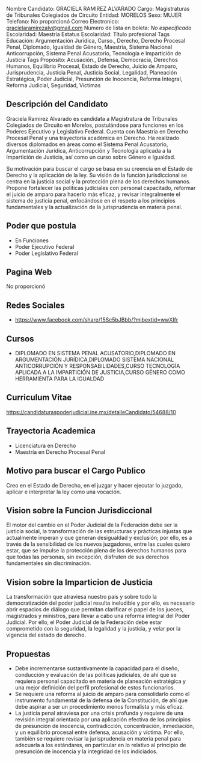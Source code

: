 Nombre Candidato: GRACIELA RAMIREZ ALVARADO
Cargo: Magistraturas de Tribunales Colegiados de Circuito
Entidad: MORELOS
Sexo: MUJER
Telefono: No proporcionó
Correo Electronico: gracielaramirezalv@gmail.com
Numero de lista en boleta: *No especificado*
Escolaridad: Maestría
Estatus Escolaridad: Título profesional
Tags Educación: Argumentación Jurídica, Curso., Derecho, Derecho Procesal Penal, Diplomado, Igualdad de Género, Maestría, Sistema Nacional Anticorrupción, Sistema Penal Acusatorio, Tecnología e Impartición de Justicia
Tags Propósito: Acusación., Defensa, Democracia, Derechos Humanos, Equilibrio Procesal, Estado de Derecho, Juicio de Amparo, Jurisprudencia, Justicia Penal, Justicia Social, Legalidad, Planeación Estratégica, Poder Judicial, Presunción de Inocencia, Reforma Integral, Reforma Judicial, Seguridad, Víctimas


## Descripción del Candidato 

Graciela Ramirez Alvarado es candidata a Magistratura de Tribunales Colegiados de Circuito en Morelos, postulándose para funciones en los Poderes Ejecutivo y Legislativo Federal. Cuenta con Maestría en Derecho Procesal Penal y una trayectoria académica en Derecho. Ha realizado diversos diplomados en áreas como el Sistema Penal Acusatorio, Argumentación Jurídica, Anticorrupción y Tecnología aplicada a la Impartición de Justicia, así como un curso sobre Género e Igualdad.

Su motivación para buscar el cargo se basa en su creencia en el Estado de Derecho y la aplicación de la ley. Su visión de la función jurisdiccional se centra en la justicia social y la protección plena de los derechos humanos. Propone fortalecer las políticas judiciales con personal capacitado, reformar el juicio de amparo para hacerlo más eficaz, y revisar integralmente el sistema de justicia penal, enfocándose en el respeto a los principios fundamentales y la actualización de la jurisprudencia en materia penal.


## Poder que postula

- En Funciones
- Poder Ejecutivo Federal
- Poder Legislativo Federal


## Pagina Web

No proporcionó


## Redes Sociales

- https://www.facebook.com/share/15Sc5bJBbb/?mibextid=wwXIfr


## Cursos

- DIPLOMADO EN SISTEMA PENAL ACUSATORIO,DIPLOMADO EN ARGUMENTACIÓN JURÍDICA,DIPLOMADO SISTEMA NACIONAL ANTICORRUPCIÓN Y RESPONSABILIDADES,CURSO TECNOLOGÍA APLICADA A LA IMPARTICIÓN DE JUSTICIA,CURSO GÉNERO COMO HERRAMIENTA PARA LA IGUALDAD


## Curriculum Vitae

https://candidaturaspoderjudicial.ine.mx/detalleCandidato/54688/10


## Trayectoria Academica

- Licenciatura en Derecho
- Maestría en Derecho Procesal Penal


## Motivo para buscar el Cargo Publico

Creo en el Estado de Derecho, en el juzgar y hacer ejecutar lo juzgado, aplicar e interpretar la ley como una vocación.


## Vision sobre la Funcion Jurisdiccional

El motor del cambio en el Poder Judicial de la Federación debe ser la justicia social, la transformación de las estructuras y prácticas injustas que actualmente imperan y que generan desigualdad y exclusión; por ello, es a través de la sensibilidad de los nuevos juzgadores, entre las cuales quiero estar, que se impulse la protección plena de los derechos humanos para que todas las personas, sin excepción, disfruten	de sus derechos fundamentales sin discriminación.


## Vision sobre la Imparticion de Justicia

La transformación que atraviesa nuestro país y sobre todo la democratización del poder judicial resulta ineludible y por ello, es necesario abrir espacios de diálogo que permitan clarificar el papel de los jueces, magistrados y ministros, para llevar a cabo una reforma integral del Poder Judicial. Por ello, el Poder Judicial de la Federación debe estar comprometido con la seguridad, la legalidad y la justicia, y velar por la vigencia del estado de derecho.


## Propuestas

- Debe incrementarse sustantivamente la capacidad para el diseño, conducción y evaluación de las políticas judiciales, de ahí que se requiera personal capacitado en materia de planeación estratégica y una mejor definición del perfil profesional de estos funcionarios.
- Se requiere una reforma al juicio de amparo para consolidarlo como el instrumento fundamental de la defensa de la Constitución, de ahí que debe aspirar a ser un procedimiento menos formalista y más eficaz.
- La justicia penal atraviesa por una crisis profunda y requiere de una revisión integral orientada por una aplicación efectiva de los principios de presunción de inocencia, contradicción, concentración, inmediación, y un equilibrio procesal entre defensa, acusación y víctima. Por ello, también se requiere revisar la jurisprudencia en materia penal para adecuarla a los estándares, en particular en lo relativo al principio de presunción de inocencia y la integridad de los indiciados.

